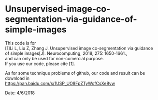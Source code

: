 # Unsupervised-image-co-segmentation-via-guidance-of-simple-images
This code is for   
[1]Li L, Liu Z, Zhang J. Unsupervised image co-segmentation via guidance of simple images[J]. Neurocomputing, 2018, 275: 1650-1661.,  
and can only be used for non-comercial purpose.   
If you use our code, please cite [1].

As for some technique problems of github, our code and result can be download in   
https://pan.baidu.com/s/1USP_UO8FpZTyWofCsXe8vw



Date: 4/6/2018
